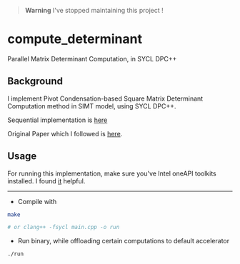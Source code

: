 > **Warning** I've stopped maintaining this project !

# compute_determinant
Parallel Matrix Determinant Computation, in SYCL DPC++

## Background

I implement Pivot Condensation-based Square Matrix Determinant Computation method in SIMT model, using SYCL DPC++.

Sequential implementation is [here](https://gist.github.com/itzmeanjan/c7f4dca2374484c388393f19e06c33ea)

Original Paper which I followed is [here](https://doi.org/10.1088/1742-6596%2F341%2F1%2F012031).

## Usage

For running this implementation, make sure you've Intel oneAPI toolkits installed. I found [it](https://software.intel.com/content/www/us/en/develop/documentation/installation-guide-for-intel-oneapi-toolkits-linux/top/installation/install-using-package-managers/apt.html#apt) helpful.

---

- Compile with

```bash
make

# or clang++ -fsycl main.cpp -o run
```

- Run binary, while offloading certain computations to default accelerator

```bash
./run
```
